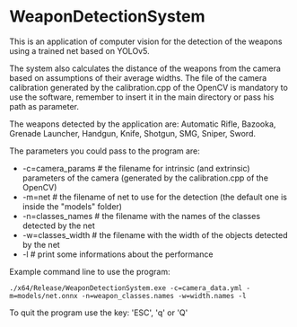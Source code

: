 # WeaponDetectionSystem

This is an application of computer vision for the detection of the weapons using a trained net based on YOLOv5.

The system also calculates the distance of the weapons from the camera based on assumptions of their average widths.
The file of the camera calibration generated by the calibration.cpp of the OpenCV is mandatory to use the software, remember to insert it in the main directory or pass his path as parameter.

The weapons detected by the application are: Automatic Rifle, Bazooka, Grenade Launcher, Handgun, Knife, Shotgun, SMG, Sniper, Sword.

The parameters you could pass to the program are:
* -c=camera_params # the filename for intrinsic (and extrinsic) parameters of the camera (generated by the calibration.cpp of the OpenCV)
* -m=net # the filename of net to use for the detection (the default one is inside the "models" folder)
* -n=classes_names # the filename with the names of the classes detected by the net
* -w=classes_width # the filename with the width of the objects detected by the net
* -l # print some informations about the performance


Example command line to use the program:
```
./x64/Release/WeaponDetectionSystem.exe -c=camera_data.yml -m=models/net.onnx -n=weapon_classes.names -w=width.names -l
```

To quit the program use the key: 'ESC', 'q' or 'Q'
